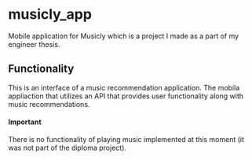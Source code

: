 # musicly_app

Mobile application for Musicly which is a project I made as a part of my engineer thesis.

## Functionality

This is an interface of a music recommendation application. The mobila appliaction that utilizes an API that provides user functionality along with music recommendations.

#### Important
There is no functionality of playing music implemented at this moment (it was not part of the diploma project).
